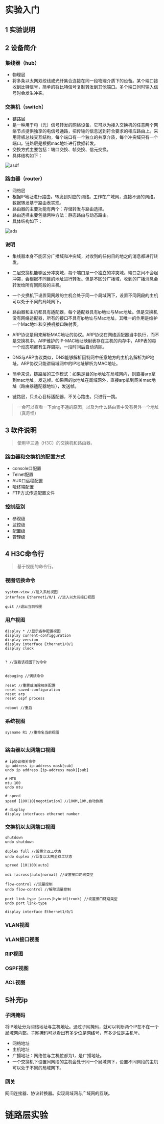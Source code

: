 # 实验入门

## 1 实验说明


## 2 设备简介

### 集线器（hub）

* 物理层
* 将多条以太网双绞线或光纤集合连接在同一段物理介质下的设备。某个端口接收到比特信号，简单的将比特信号复制转发到其他端口。多个端口同时输入信号时会发生冲突。

### 交换机（switch）

* 链路层
* 是一种用于电（光）信号转发的网络设备。它可以为接入交换机的任意两个网络节点提供独享的电信号通路，把传输的信息送到符合要求的相应路由上。采用背板总线交互结构，每个端口有一个独立的共享介质，每个冲突域只有一个端口。链路层是根据mac地址进行数据转发。
* 交换方式主要包括：端口交换、帧交换、信元交换。
* 具体结构如下：

![asdf](\image/交换机结构.png)

### 路由器（router）
* 网络层
* 根据IP地址进行路由，转发到对应的网络。工作在广域网，连接不通的网络。数据转发基于路由表实现。
* 路由器的主要功能有两个：存储转发与路由选择。
* 路由选择主要包括两种方法：静态路由与动态路由。
* 具体结构如下：
  
![ads](\image/路由器结构.png)

### 说明
* 集线器本身不能区分广播域和冲突域，对收到的任何目的地之的消息都进行转发。
* 二层交换机能够区分冲突域，每个端口是一个独立的冲突域，端口之间不会起冲突，会根据不同目的地址进行转发。但是不区分广播域，收到的广播消息会转发给所有同网段的主机。
* 一个交换机下设置同网段的主机会处于同一个局域网下，设置不同网段的主机可以处于不同的局域网下。
* 路由器和主机都具有适配器，每个适配器具有ip地址与Mac地址。但是交换机没有网络适配器，所有的接口不具有ip地址与Mac地址，其唯一的作用是维护一个Mac地址和交换机接口映射表。
* ARP协议是用来解析MAC地址的协议。ARP协议在网络适配器当中执行，而不是交换机中。ARP维护的IP-MAC地址映射表存在主机的内存中，ARP表的每一个动态项都有生存周期，一段时间后自动清除。
* DNS与ARP协议类似，DNS能够解析因特网中任意地方的主机名解析为IP地址。ARP协议只能讲局域网中的IP地址解析为MAC地址。


* 简单来说，链路层的工作模式：如果是目的ip地址在局域网内，则直接arp拿到mac地址，发送帧。如果目的ip地址在局域网外，直接arp拿到网关mac地址（路由器适配器地址），发送帧。
* 链路层，只关心目标适配器，不关心路由。只进行一跳。


> 一会可以查看一下ping不通的原因，以及为什么路由表中没有另外一个地址（真奇怪）

## 3 软件说明

> 使用华三通（H3C）的交换机和路由器。


### 路由器和交换机的配置方式

* console口配置
* Telnet配置
* AUX口远程配置
* 哑终端配置
* FTP方式传送配置文件

### 控制级别

* 参观级
* 监控级
* 配置级
* 管理级

## 4 H3C命令行

> 基于视图的命令行。

### 视图切换命令

```
system-view //进入系统视图
interface Ethernet1/0/1 //进入以太网接口视图

quit //退出当前视图
```

### 用户视图

```
display * //显示各种配置视图
display current-configguration
display version
display interface Ethernet1/0/1
display clock


? //查看该视图下的命令


debuging //调试命令

reset //重置或清除相关配置
reset saved-configuration
reset arp
reset ospf process

reboot //重启
```

### 系统视图

```
sysname R1 //重命名当前视图


```



### 路由器以太网端口视图

```
# ip协议相关命令
ip address ip-address mask[sub]
undo ip address [ip-address mask][sub]

# MTU
mtu 100
undo mtu

# speed
speed [100|10|negotiation] //100M,10M,自动协商

# display
display interfaces ethernet number

```
### 交换机以太网端口视图

```
shutdown
undo shutdown

duplex full //设置全双工状态
undo duplex //回复以太网全双工状态

spreed [10|100|auto]

mdi [across|auto|normal] //设置接口网线类型

flow-control //流量控制
undo flow-control //解除流量控制

port link-type [acces|hybrid|trunk] //设置接口链路类型
undo port link-type

display interface Ethernet1/0/1 
```
### VLAN视图

### VLAN接口视图


### RIP视图

### OSPF视图

### ACL视图




## 5补充ip

### 子网掩码

将IP地址分为网络地址与主机地址。通过子网掩码，就可以判断两个IP在不在一个局域网内部。子网掩码可以看出有多少位是网络号，有多少位是主机号。

* 网络地址
* 主机地址
* 广播地址：网络位与主机位都为1，是广播地址。
* 一个交换机下设置同网段的主机会处于同一个局域网下，设置不同网段的主机可以处于不同的局域网下。

### 网关
网间连接器、协议转换器。实现局域网与广域网的互联。


# 链路层实验